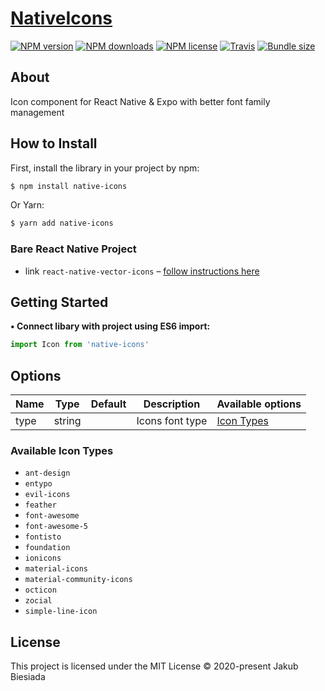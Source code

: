# [NativeIcons](https://github.com/native-ly/native-icons)

[![NPM version](https://img.shields.io/npm/v/native-icons.svg?style=flat-square)](https://www.npmjs.com/package/native-icons)
[![NPM downloads](https://img.shields.io/npm/dm/native-icons.svg?style=flat-square)](https://www.npmjs.com/package/native-icons)
[![NPM license](https://img.shields.io/npm/l/native-icons?style=flat-square)](https://www.npmjs.com/package/native-icons)
[![Travis](https://img.shields.io/travis/native-ly/native-icons?style=flat-square)](https://travis-ci.org/native-ly/native-icons)
[![Bundle size](https://img.shields.io/bundlephobia/min/native-icons?style=flat-square)](https://bundlephobia.com/result?p=native-icons)

## About

Icon component for React Native & Expo with better font family management

## How to Install

First, install the library in your project by npm:

```sh
$ npm install native-icons
```

Or Yarn:

```sh
$ yarn add native-icons
```

### Bare React Native Project

- link `react-native-vector-icons` – [follow instructions here](https://github.com/oblador/react-native-vector-icons#installation)

## Getting Started

**• Connect libary with project using ES6 import:**

```js
import Icon from 'native-icons'
```

## Options

| Name | Type   | Default | Description     | Available options                   |
| ---- | ------ | ------- | --------------- | ----------------------------------- |
| type | string | ` `     | Icons font type | [Icon Types](#available-icon-types) |

### Available Icon Types

- `ant-design`
- `entypo`
- `evil-icons`
- `feather`
- `font-awesome`
- `font-awesome-5`
- `fontisto`
- `foundation`
- `ionicons`
- `material-icons`
- `material-community-icons`
- `octicon`
- `zocial`
- `simple-line-icon`

## License

This project is licensed under the MIT License © 2020-present Jakub Biesiada
